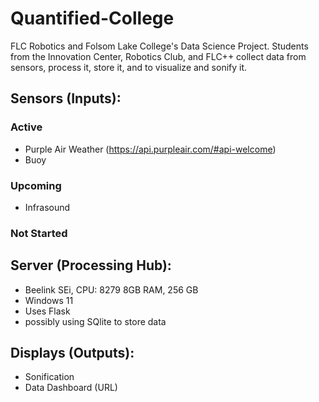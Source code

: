 # Quantified-College
FLC Robotics and Folsom Lake College's Data Science Project. Students from the Innovation Center, Robotics Club, and FLC++ collect data from sensors, process it, store it, and to visualize and sonify it. 

## Sensors (Inputs): 
### Active
- Purple Air Weather (https://api.purpleair.com/#api-welcome)
- Buoy 
### Upcoming
- Infrasound 
### Not Started

## Server (Processing Hub): 
- Beelink SEi, CPU: 8279 8GB RAM, 256 GB 
- Windows 11
- Uses Flask 
- possibly using SQlite to store data

## Displays (Outputs):
- Sonification 
- Data Dashboard (URL) 


